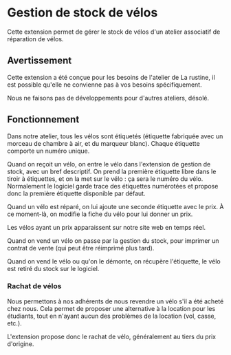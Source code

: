 # Gestion de stock de vélos

Cette extension permet de gérer le stock de vélos d'un atelier associatif de réparation de vélos.

## Avertissement

Cette extension a été conçue pour les besoins de l'atelier de La rustine, il est possible qu'elle ne convienne pas à vos besoins spécifiquement.

Nous ne faisons pas de développements pour d'autres ateliers, désolé.

## Fonctionnement

Dans notre atelier, tous les vélos sont étiquetés (étiquette fabriquée avec un morceau de chambre à air, et du marqueur blanc). Chaque étiquette comporte un numéro unique.

Quand on reçoit un vélo, on entre le vélo dans l'extension de gestion de stock, avec un bref descriptif. On prend la première étiquette libre dans le tiroir à étiquettes, et on la met sur le vélo : ça sera le numéro du vélo. Normalement le logiciel garde trace des étiquettes numérotées et propose donc la première étiquette disponible par défaut.

Quand un vélo est réparé, on lui ajoute une seconde étiquette avec le prix. À ce moment-là, on modifie la fiche du vélo pour lui donner un prix.

Les vélos ayant un prix apparaissent sur notre site web en temps réel.

Quand on vend un vélo on passe par la gestion du stock, pour imprimer un contrat de vente (qui peut être réimprimé plus tard).

Quand on vend le vélo ou qu'on le démonte, on récupère l'étiquette, le vélo est retiré du stock sur le logiciel.

### Rachat de vélos

Nous permettons à nos adhérents de nous revendre un vélo s'il a été acheté chez nous. Cela permet de proposer une alternative à la location pour les étudiants, tout en n'ayant aucun des problèmes de la location (vol, casse, etc.).

L'extension propose donc le rachat de vélo, généralement au tiers du prix d'origine.
